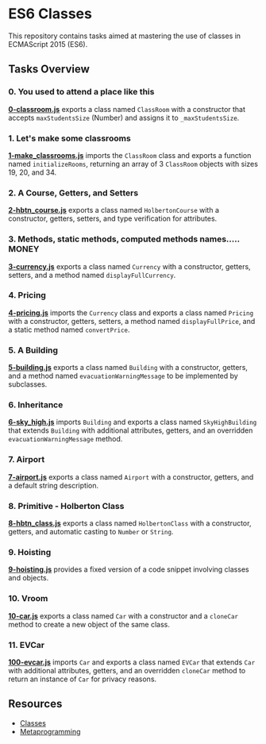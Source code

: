 # ES6 Classes

This repository contains tasks aimed at mastering the use of classes in ECMAScript 2015 (ES6).

## Tasks Overview

### 0. You used to attend a place like this

[**0-classroom.js**](0-classroom.js) exports a class named `ClassRoom` with a constructor that accepts `maxStudentsSize` (Number) and assigns it to `_maxStudentsSize`.

### 1. Let's make some classrooms

[**1-make_classrooms.js**](1-make_classrooms.js) imports the `ClassRoom` class and exports a function named `initializeRooms`, returning an array of 3 `ClassRoom` objects with sizes 19, 20, and 34.

### 2. A Course, Getters, and Setters

[**2-hbtn_course.js**](2-hbtn_course.js) exports a class named `HolbertonCourse` with a constructor, getters, setters, and type verification for attributes.

### 3. Methods, static methods, computed methods names..... MONEY

[**3-currency.js**](3-currency.js) exports a class named `Currency` with a constructor, getters, setters, and a method named `displayFullCurrency`.

### 4. Pricing

[**4-pricing.js**](4-pricing.js) imports the `Currency` class and exports a class named `Pricing` with a constructor, getters, setters, a method named `displayFullPrice`, and a static method named `convertPrice`.

### 5. A Building

[**5-building.js**](5-building.js) exports a class named `Building` with a constructor, getters, and a method named `evacuationWarningMessage` to be implemented by subclasses.

### 6. Inheritance

[**6-sky_high.js**](6-sky_high.js) imports `Building` and exports a class named `SkyHighBuilding` that extends `Building` with additional attributes, getters, and an overridden `evacuationWarningMessage` method.

### 7. Airport

[**7-airport.js**](7-airport.js) exports a class named `Airport` with a constructor, getters, and a default string description.

### 8. Primitive - Holberton Class

[**8-hbtn_class.js**](8-hbtn_class.js) exports a class named `HolbertonClass` with a constructor, getters, and automatic casting to `Number` or `String`.

### 9. Hoisting

[**9-hoisting.js**](9-hoisting.js) provides a fixed version of a code snippet involving classes and objects.

### 10. Vroom

[**10-car.js**](10-car.js) exports a class named `Car` with a constructor and a `cloneCar` method to create a new object of the same class.

### 11. EVCar

[**100-evcar.js**](100-evcar.js) imports `Car` and exports a class named `EVCar` that extends `Car` with additional attributes, getters, and an overridden `cloneCar` method to return an instance of `Car` for privacy reasons.

## Resources

- [Classes](https://intranet.alxswe.com/rltoken/ke2dSL31JbpAUBW0qWE9WA)
- [Metaprogramming](https://intranet.alxswe.com/rltoken/6OgF5QGbYclp_cwATfq-0g)